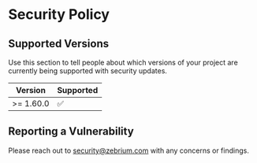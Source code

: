 # Security Policy

## Supported Versions

Use this section to tell people about which versions of your project are
currently being supported with security updates.

| Version | Supported          |
| ------- | ------------------ |
| >= 1.60.0 | :white_check_mark: |


## Reporting a Vulnerability

Please reach out to security@zebrium.com with any concerns or findings.  